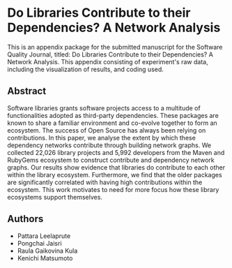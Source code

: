# Do Libraries Contribute to their Dependencies? A Network Analysis
This is an appendix package for the submitted manuscript for the Software Quality Journal, titled: Do Libraries Contribute to their Dependencies? A Network Analysis. This appendix consisting of experiment's raw data, including the visualization of results, and coding used.

## Abstract

Software libraries grants software projects access to a multitude of functionalities adopted as third-party dependencies. 
These packages are known to share a familiar environment and co-evolve together to form an ecosystem.
The success of Open Source has always been relying on contributions.
In this paper, we analyse the extent by which these dependency networks contribute through building network graphs. 
We collected 22,026 library projects and 5,992 developers from the Maven and RubyGems ecosystem to construct contribute and dependency network graphs.
Our results show evidence that libraries do contribute to each other within the library ecosystem.
Furthermore, we find that the older packages are significantly correlated with having high contributions within the ecosystem.
This work motivates to need for more focus how these library ecosystems support themselves. 

## Authors
- Pattara Leelaprute
- Pongchai Jaisri
- Raula Gaikovina Kula
- Kenichi Matsumoto

